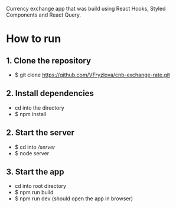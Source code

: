 Currency exchange app that was build using React Hooks, Styled Components and React Query.

# How to run
## 1. Clone the repository
* $ git clone https://github.com/VFryzlova/cnb-exchange-rate.git

## 2. Install dependencies
* cd into the directory
* $ npm install

## 2. Start the server
* $ cd into */server*
* $ node server

## 3. Start the app
* cd into root directory
* $ npm run build
* $ npm run dev (should open the app in browser)

